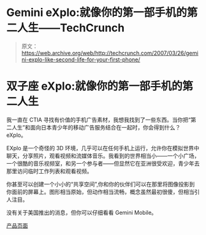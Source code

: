 # Gemini eXplo:就像你的第一部手机的第二人生——TechCrunch

> 原文：<https://web.archive.org/web/http://techcrunch.com/2007/03/26/gemini-explo-like-second-life-for-your-first-phone/>

# 双子座 eXplo:就像你的第一部手机的第二人生

我一直在 CTIA 寻找有价值的手机广告素材，我想我找到了一些东西。当你把“第二人生”和面向日本青少年的移动广告服务结合在一起时，你会得到什么？eXplo。

EXplo 是一个奇怪的 3D 环境，几乎可以在任何手机上运行，允许你在模拟世界中聊天，分享照片，观看视频和流媒体音乐。我看到的世界相当小——一个小广场，一个很酷的音乐视频室，和另一个参与者——但显然它在亚洲很受欢迎，青少年去那里访问临时工作列表和观看视频。


你甚至可以创建一个小小的“共享空间”,你和你的伙伴们可以在那里将图像投影到你面前的屏幕上。图形相当原始，但动作相当流畅，概念虽然最初很傻，但相当引人注目。

没有关于美国推出的消息，但你可以仔细看看 Gemini Mobile。

[产品页面](https://web.archive.org/web/20201205234519/http://www.geminimobile.com/)